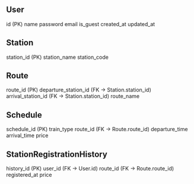User
----
id (PK)
name
password
email
is_guest
created_at
updated_at

Station
-------
station_id (PK)
station_name
station_code

Route
-----
route_id (PK)
departure_station_id (FK -> Station.station_id)
arrival_station_id (FK -> Station.station_id)
route_name

Schedule
--------
schedule_id (PK)
train_type
route_id (FK -> Route.route_id)
departure_time
arrival_time
price

StationRegistrationHistory
--------------------------
history_id (PK)
user_id (FK -> User.id)
route_id (FK -> Route.route_id)
registered_at
price
